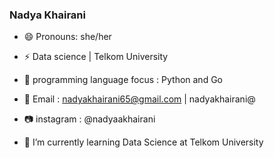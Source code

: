 ### Nadya Khairani
- 😄 Pronouns: she/her
- ⚡️ Data science | Telkom University
- 🌱 programming language focus : Python and Go

- 📩 Email : nadyakhairani65@gmail.com | nadyakhairani@
- 📷 instagram : @nadyaakhairani 

- 🌱 I’m currently learning Data Science at Telkom University
 